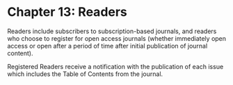 # Chapter 13: Readers

Readers include subscribers to subscription-based journals, and readers who choose to register for open access journals (whether immediately open access or open after a period of time after initial publication of journal content).

Registered Readers receive a notification with the publication of each issue which includes the Table of Contents from the journal.